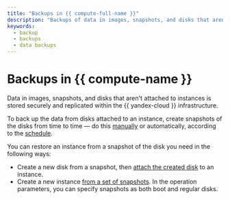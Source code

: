 ```yaml
---
title: "Backups in {{ compute-full-name }}"
description: "Backups of data in images, snapshots, and disks that aren't attached to instances are stored securely and replicated within the Yandex Cloud infrastructure. To back up the data from disks attached to an instance, create snapshots of the disks from time to time."
keywords:
  - backup
  - backups
  - data backups
---
```


# Backups in {{ compute-name }}

Data in images, snapshots, and disks that aren't attached to instances is stored securely and replicated within the {{ yandex-cloud }} infrastructure.

To back up the data from disks attached to an instance, create snapshots of the disks from time to time — do this [manually](../operations/disk-control/create-snapshot.md) or automatically, according to the [schedule](snapshot-schedule.md).

You can restore an instance from a snapshot of the disk you need in the following ways:
* Create a new disk from a snapshot, then [attach the created disk](../operations/vm-control/vm-attach-disk.md) to an instance.
* Create a new instance [from a set of snapshots](../operations/vm-create/create-from-snapshots.md). In the operation parameters, you can specify snapshots as both boot and regular disks.